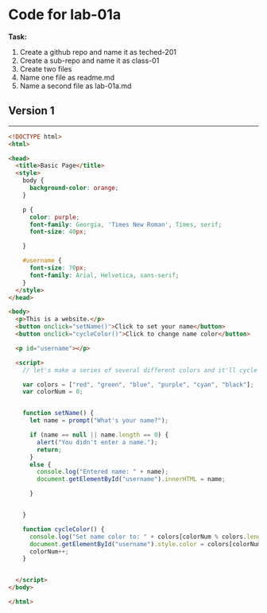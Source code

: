 # Code for lab-01a

**Task:**

1. Create a github repo and name it as teched-201
2. Create a sub-repo and name it as class-01
3. Create two files
4. Name one file as readme.md
5. Name a second file as lab-01a.md

## Version 1

***

```html
<!DOCTYPE html>
<html>

<head>
  <title>Basic Page</title>
  <style>
    body {
      background-color: orange;
    }

    p {
      color: purple;
      font-family: Georgia, 'Times New Roman', Times, serif;
      font-size: 40px;

    }

    #username {
      font-size: 70px;
      font-family: Arial, Helvetica, sans-serif;
    }
  </style>
</head>

<body>
  <p>This is a website.</p>
  <button onclick="setName()">Click to set your name</button>
  <button onclick="cycleColor()">Click to change name color</button>

  <p id="username"></p>

  <script>
    // let's make a series of several different colors and it'll cycle through

    var colors = ["red", "green", "blue", "purple", "cyan", "black"];
    var colorNum = 0;


    function setName() {
      let name = prompt("What's your name?");

      if (name == null || name.length == 0) {
        alert("You didn't enter a name.");
        return;
      }
      else {
        console.log("Entered name: " + name);
        document.getElementById("username").innerHTML = name;

      }


    }

    function cycleColor() {
      console.log("Set name color to: " + colors[colorNum % colors.length]);
      document.getElementById("username").style.color = colors[colorNum % colors.length];
      colorNum++;
    }


  </script>
</body>

</html>
```
